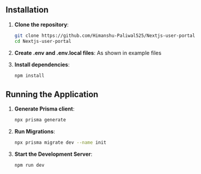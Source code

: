 ## Installation

1. **Clone the repository**:

    ```bash
    git clone https://github.com/Himanshu-Paliwal525/Nextjs-user-portal.git
    cd Nextjs-user-portal
    ```

2. **Create .env and .env.local files**:
   As shown in example files

3. **Install dependencies**:

    ```bash
    npm install
    ```

## Running the Application

1. **Generate Prisma client**:

    ```bash
    npx prisma generate
    ```

2. **Run Migrations**:

    ```bash
    npx prisma migrate dev --name init
    ```

3. **Start the Development Server**:

    ```bash
    npm run dev
    ```
